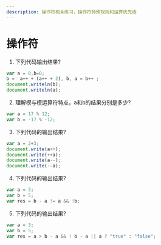 ```yaml
---
description: 操作符相关练习，操作符特殊规则和运算优先级
---
```


# 操作符

1. 下列代码输出结果?
  ```js
  var a = 0,b=0;
  b =  a++ + (a++ + 2), b, a = b++ ;
  document.writeln(b);
  document.writeln(a);
  ```

2. 理解模与模运算符特点，a和b的结果分别是多少?
  ```js
  var a = 17 % 12; 
  var b = -17 % -12; 
  ```
3. 下列代码的输出结果?

  ```js
  var a = 2+3;
  document.write(a++);
  document.write(++a);
  document.write(a--);
  document.write(--a);
  ```
4. 下列代码的输出结果?

  ```js
  var a = 3;
  var b = 5;
  var res = b - a != a && !b;
  ```
5. 下列代码的输出结果?

  ```js
  var a = 3;
  var b = 5;
  var res = a > b - a && ! b - a || a ? "true" : "false";
  ```




